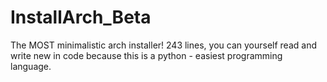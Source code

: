 # InstallArch_Beta
The MOST minimalistic arch installer! 243 lines, you can yourself read and write new in code because this is a python - easiest programming language.

